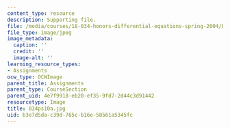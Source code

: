 ```yaml
---
content_type: resource
description: Supporting file.
file: /media/courses/18-034-honors-differential-equations-spring-2004/b3e7d5dac39d765cb16e58561a5345fc_034ps10a.jpg
file_type: image/jpeg
image_metadata:
  caption: ''
  credit: ''
  image-alt: ''
learning_resource_types:
- Assignments
ocw_type: OCWImage
parent_title: Assignments
parent_type: CourseSection
parent_uid: 4e7f9918-eb20-ef35-9fd7-2d44c3d91442
resourcetype: Image
title: 034ps10a.jpg
uid: b3e7d5da-c39d-765c-b16e-58561a5345fc
---
```

